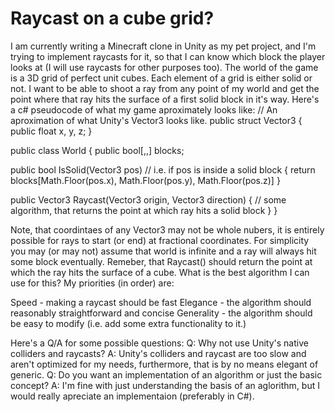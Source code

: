 
# Raycast on a cube grid?

I am currently writing a Minecraft clone in Unity as my pet project, and I'm trying to implement raycasts for it, so that I can know which block the player looks at (I will use raycasts for other purposes too). The world of the game is a 3D grid of perfect unit cubes. Each element of a grid is either solid or not. I want to be able to shoot a ray from any point of my world and get the point where that ray hits the surface of a first solid block in it's way.
Here's a c# pseudocode of what my game aproximately looks like:
// An aproximation of what Unity's Vector3 looks like.
public struct Vector3 
{ 
  public float x, y, z;
}

public class World 
{
  public bool[,,] blocks;
  
  public bool IsSolid(Vector3 pos)  // i.e. if pos is inside a solid block
  {
    return blocks[Math.Floor(pos.x), Math.Floor(pos.y), Math.Floor(pos.z)]
  }
  
  public Vector3 Raycast(Vector3 origin,  Vector3 direction) 
  {
    // some algorithm, that returns the point at which ray hits a solid block
  }
}
  

Note, that coordintaes of any Vector3 may not be whole nubers, it is entirely possible for rays to start (or end) at fractional coordinates. For simplicity you may (or may not) assume that world is infinite and a ray will always hit some block eventually. Remeber, that Raycast() should return the point at which the ray hits the surface of a cube.
What is the best algorithm I can use for this?
My priorities (in order) are:

Speed - making a raycast should be fast
Elegance - the algorithm should reasonably straightforward and concise
Generality - the algorithm should be easy to modify (i.e. add some extra functionality to it.)

Here's a Q/A for some possible questions:
Q: Why not use Unity's native colliders and raycasts?
A: Unity's colliders and raycast are too slow and aren't optimized for my needs, furthermore, that is by no means elegant of generic.
Q: Do you want an implementation of an algorithm or just the basic concept?
A: I'm fine with just understanding the basis of an aglorithm, but I would really apreciate an implementaion (preferably in C#).

        